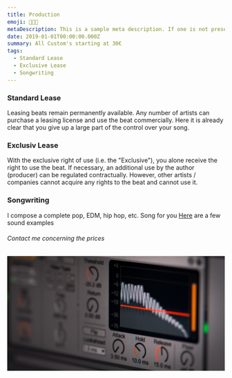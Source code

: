```yaml
---
title: Production
emoji: 👨🏼‍🎨
metaDescription: This is a sample meta description. If one is not present in your page/project's front matter, the default metadata.desciption will be used instead.
date: 2019-01-01T00:00:00.000Z
summary: All Custom's starting at 30€
tags:
  - Standard Lease
  - Exclusive Lease
  - Songwriting
---
```


### Standard Lease

Leasing beats remain permanently available. Any number of artists can purchase a leasing license and use the beat commercially. Here it is already clear that you give up a large part of the control over your song. 

### Exclusiv Lease

With the exclusive right of use (i.e. the "Exclusive"), you alone receive the right to use the beat. If necessary, an additional use by the author (producer) can be regulated contractually. However, other artists / companies cannot acquire any rights to the beat and cannot use it. 

### Songwriting
I compose a complete pop, EDM, hip hop, etc. Song for you
[Here](https://soundcloud.com/qi-studio) are a few sound examples

###### Contact me concerning the prices


![Session](/src/assets/img/a.jpg "Ableton")
